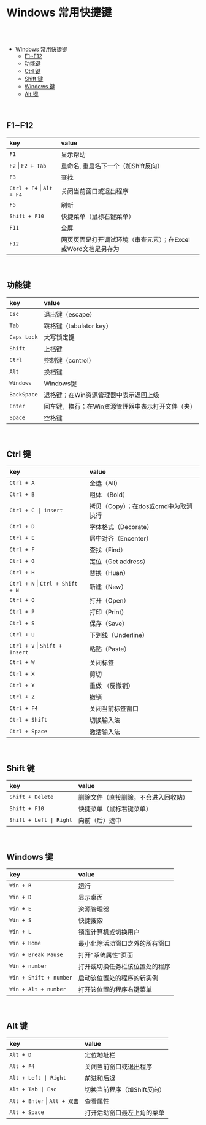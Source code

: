 # Windows 常用快捷键

</br>
</br>

- [Windows 常用快捷键](#windows-常用快捷键)
  - [F1~F12](#f1f12)
  - [功能键](#功能键)
  - [Ctrl 键](#ctrl-键)
  - [Shift 键](#shift-键)
  - [Windows 键](#windows-键)
  - [Alt 键](#alt-键)

</br>

## F1~F12

| key | value |
| :--- | :--- |
| `F1` | 显示帮助 |
| `F2` \| `F2 + Tab` | 重命名, 重启名下一个（加Shift反向） |
| `F3` | 查找 |
| `Ctrl + F4` \| `Alt + F4` | 关闭当前窗口或退出程序 |
| `F5` | 刷新 |
| `Shift + F10` | 快捷菜单（鼠标右键菜单） |
| `F11` | 全屏 |
| `F12` | 网页页面是打开调试环境（审查元素）；在Excel 或Word文档是另存为 |

</br>

## 功能键

| key | value |
| :--- | :--- |
| `Esc` | 退出键（escape） |
| `Tab` | 跳格键（tabulator key） |
| `Caps Lock` | 大写锁定键 |
| `Shift` | 上档键 |
| `Ctrl` | 控制键（control） |
| `Alt` | 换档键 |
| `Windows` | Windows键 |
| `BackSpace` | 退格键；在Win资源管理器中表示返回上级 |
| `Enter` | 回车键，换行；在Win资源管理器中表示打开文件（夹） |
| `Space` | 空格键 |

</br>

## Ctrl 键

| key | value |
| :--- | :--- |
| `Ctrl + A` | 全选（All） |
| `Ctrl + B` | 粗体 （Bold） |
| `Ctrl + C \| insert` | 拷贝（Copy）；在dos或cmd中为取消执行 |
| `Ctrl + D` | 字体格式（Decorate） |
| `Ctrl + E` | 居中对齐（Encenter） |
| `Ctrl + F` | 查找（Find） |
| `Ctrl + G` | 定位（Get address） |
| `Ctrl + H` | 替换（Huan） |
| `Ctrl + N` \| `Ctrl + Shift + N` | 新建（New） |
| `Ctrl + O` | 打开（Open） |
| `Ctrl + P` | 打印（Print） |
| `Ctrl + S` | 保存（Save） |
| `Ctrl + U` | 下划线（Underline） |
| `Ctrl + V` \| `Shift + Insert` | 粘贴（Paste） |
| `Ctrl + W` | 关闭标签 |
| `Ctrl + X` | 剪切 |
| `Ctrl + Y` | 重做 （反撤销） |
| `Ctrl + Z` | 撤销 |
| `Ctrl + F4` | 关闭当前标签窗口 |
| `Ctrl + Shift` | 切换输入法 |
| `Ctrl + Space` | 激活输入法 |

</br>

## Shift 键

| key | value |
| :--- | :--- |
| `Shift + Delete` | 删除文件（直接删除，不会进入回收站） |
| `Shift + F10` | 快捷菜单（鼠标右键菜单） |
| `Shift + Left \| Right` | 向前（后）选中 |

</br>

## Windows 键

| key | value |
| :--- | :--- |
| `Win + R` | 运行 |
| `Win + D` | 显示桌面 |
| `Win + E` | 资源管理器 |
| `Win + S` | 快捷搜索 |
| `Win + L` | 锁定计算机或切换用户 |
| `Win + Home` | 最小化除活动窗口之外的所有窗口 |
| `Win + Break Pause` | 打开"系统属性"页面 |
| `Win + number` | 打开或切换任务栏该位置处的程序 |
| `Win + Shift + number` | 启动该位置处的程序的新实例 |
| `Win + Alt + number` | 打开该位置的程序右键菜单 |

</br>

## Alt 键

| key | value |
| :--- | :--- |
| `Alt + D` | 定位地址栏 |
| `Alt + F4` | 关闭当前窗口或退出程序 |
| `Alt + Left \| Right` | 前进和后退 |
| `Alt + Tab \| Esc` | 切换当前程序（加Shift反向） |
| `Alt + Enter` \| `Alt + 双击` | 查看属性 |
| `Alt + Space` | 打开活动窗口最左上角的菜单 |

</br>
</br>

